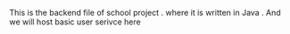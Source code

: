 This is the backend file of school project . where it is written in Java . And we will host basic user serivce here

